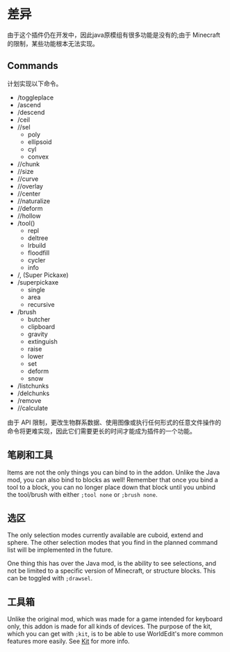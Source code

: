 # 差异

由于这个插件仍在开发中，因此java原模组有很多功能是没有的;由于 Minecraft 的限制，某些功能根本无法实现。

## Commands

计划实现以下命令。

- /toggleplace
- /ascend
- /descend
- /ceil
- //sel
    - poly
    - ellipsoid
    - cyl
    - convex
- //chunk
- //size
- //curve
- //overlay
- //center
- //naturalize
- //deform
- //hollow
- /tool()
    - repl
    - deltree
    - lrbuild
    - floodfill
    - cycler
    - info
- /, (Super Pickaxe)
- /superpickaxe
    - single
    - area
    - recursive
- /brush 
    - butcher
    - clipboard
    - gravity
    - extinguish
    - raise
    - lower
    - set
    - deform
    - snow
- /listchunks
- /delchunks
- /remove
- //calculate

由于 API 限制，更改生物群系数据、使用图像或执行任何形式的任意文件操作的命令将更难实现，因此它们需要更长的时间才能成为插件的一个功能。


## 笔刷和工具

Items are not the only things you can bind to in the addon. Unlike the Java mod, you can also bind to blocks as well! Remember that once you bind a tool to a block, you can no longer place down that block until you unbind the tool/brush with either `;tool none` or `;brush none`.

## 选区

The only selection modes currently available are cuboid, extend and sphere. The other selection modes that you find in the planned command list will be implemented in the future.

One thing this has over the Java mod, is the ability to see selections, and not be limited to a specific version of Minecraft, or structure blocks. This can be toggled with `;drawsel`.

## 工具箱

Unlike the original mod, which was made for a game intended for keyboard only, this addon is made for all kinds of devices. The purpose of the kit, which you can get with `;kit`, is to be able to use WorldEdit's more common features more easily. See [Kit](usage/kit.md) for more info.
